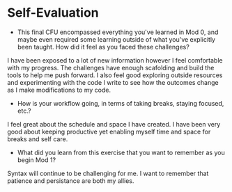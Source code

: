 # Self-Evaluation

- This final CFU encompassed everything you've learned in Mod 0, and maybe even required some learning outside of what you've explicitly been taught. How did it feel as you faced these challenges?

I have been exposed to a lot of new information however I feel comfortable with my progress.  The challenges have enough scafolding and build the tools to help me push forward. I also feel good exploring outside resources and experimenting with the code I write to see how the outcomes change as I make modifications to my code.    



- How is your workflow going, in terms of taking breaks, staying focused, etc.?

I feel great about the schedule and space I have created.  I have been very good about keeping productive yet enabling myself time and space for breaks and self care.  





- What did you learn from this exercise that you want to remember as you begin Mod 1?

Syntax will continue to be challenging for me.  I want to remember that patience and persistance are both my allies.  